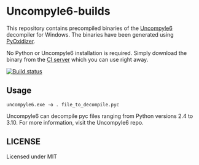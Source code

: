 # Uncompyle6-builds

This repository contains precompiled binaries of the [Uncompyle6](https://github.com/rocky/python-uncompyle6/) decompiler for Windows. The binaries have been generated using [PyOxidizer](https://github.com/indygreg/PyOxidizer).

No Python or Uncompyle6 installation is required. Simply download the binary from the [CI server](https://ci.appveyor.com/project/extremecoders-re/uncompyle6-builds/build/artifacts) which you can use right away.

[![Build status](https://ci.appveyor.com/api/projects/status/xx85wfss36klic62?svg=true)](https://ci.appveyor.com/project/extremecoders-re/uncompyle6-builds)

## Usage

```
uncompyle6.exe -o . file_to_decompile.pyc 
```

Uncompyle6 can decompile pyc files ranging from Python versions 2.4 to 3.10. For more information, visit the Uncompyle6 repo.

## LICENSE

Licensed under MIT
